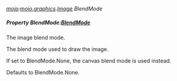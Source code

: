 _[mojo](../../modules/mojo/mojo-module.md):[mojo.graphics](../../modules/mojo/mojo-graphics.md).[Image](../../modules/mojo/mojo-graphics-image.md).BlendMode_
##### Property BlendMode:[BlendMode](../../modules/mojo/mojo-graphics-blendmode.md)
The image blend mode.

The blend mode used to draw the image.

If set to BlendMode.None, the canvas blend mode is used instead.

Defaults to BlendMode.None.
